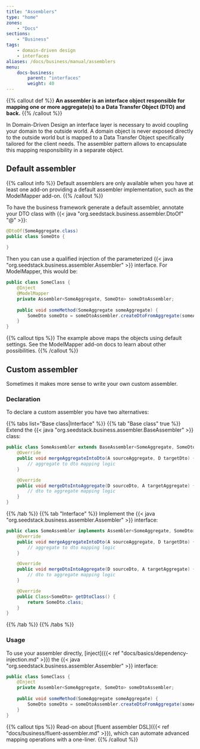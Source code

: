 ```yaml
---
title: "Assemblers"
type: "home"
zones:
    - "Docs"
sections:
    - "Business"    
tags:
    - domain-driven design
    - interfaces
aliases: /docs/business/manual/assemblers    
menu:
    docs-business:
        parent: "interfaces"
        weight: 40
---
```


{{% callout def %}}
**An assembler is an interface object responsible for mapping one or more aggregate(s) to a Data Transfer Object (DTO) 
and back.**
{{% /callout %}}
<!--more-->

In Domain-Driven Design an interface layer is necessary to avoid coupling your domain to the outside world. A domain object
is never exposed directly to the outside world but is mapped to a Data Transfer Object specifically tailored for the client
needs. The assembler pattern allows to encapsulate this mapping responsibility in a separate object.

## Default assembler

{{% callout info %}}
Default assemblers are only available when you have at least one add-on providing a default assembler implementation, such
as the ModelMapper add-on.
{{% /callout %}}

To have the business framework generate a default assembler, annotate your DTO class with {{< java "org.seedstack.business.assembler.DtoOf" "@" >}}:

```java
@DtoOf(SomeAggregate.class)
public class SomeDto {
    
}
```

Then you can use a qualified injection of the parameterized {{< java "org.seedstack.business.assembler.Assembler" >}} interface.
For ModelMapper, this would be:

```java
public class SomeClass {
    @Inject
    @ModelMapper
    private Assembler<SomeAggregate, SomeDto> someDtoAssembler;
    
    public void someMethod(SomeAggregate someAggregate) {
        SomeDto someDto = someDtoAssembler.createDtoFromAggregate(someAggregate);
    }
}
``` 

{{% callout tips %}}
The example above maps the objects using default settings. See the ModelMapper add-on docs to learn about other possibilities.
{{% /callout %}}

## Custom assembler

Sometimes it makes more sense to write your own custom assembler. 

### Declaration

To declare a custom assembler you have two alternatives:

{{% tabs list="Base class|Interface" %}}
{{% tab "Base class" true %}}
Extend the {{< java "org.seedstack.business.assembler.BaseAssembler" >}} class:

```java
public class SomeAssembler extends BaseAssembler<SomeAggregate, SomeDto> {
    @Override
    public void mergeAggregateIntoDto(A sourceAggregate, D targetDto) {
        // aggregate to dto mapping logic
    }

    @Override
    public void mergeDtoIntoAggregate(D sourceDto, A targetAggregate) {
        // dto to aggregate mapping logic
    }
}
```

{{% /tab %}}
{{% tab "Interface" %}}
Implement the {{< java "org.seedstack.business.assembler.Assembler" >}} interface:

```java
public class SomeAssembler implements Assembler<SomeAggregate, SomeDto> {
    @Override
    public void mergeAggregateIntoDto(A sourceAggregate, D targetDto) {
        // aggregate to dto mapping logic
    }

    @Override
    public void mergeDtoIntoAggregate(D sourceDto, A targetAggregate) {
        // dto to aggregate mapping logic
    }

    @Override
    public Class<SomeDto> getDtoClass() {
        return SomeDto.class;
    }
}
```
{{% /tab %}}
{{% /tabs %}}

### Usage

To use your assembler directly, [inject]({{< ref "docs/basics/dependency-injection.md" >}}) the 
{{< java "org.seedstack.business.assembler.Assembler" >}} interface: 

```java
public class SomeClass {
    @Inject
    private Assembler<SomeAggregate, SomeDto> someDtoAssembler;
    
    public void someMethod(SomeAggregate someAggregate) {
        SomeDto someDto = someDtoAssembler.createDtoFromAggregate(someAggregate);
    }
}
```

{{% callout tips %}}
Read-on about [fluent assembler DSL]({{< ref "docs/business/fluent-assembler.md" >}}), which can automate
advanced mapping operations with a one-liner.
{{% /callout %}}

